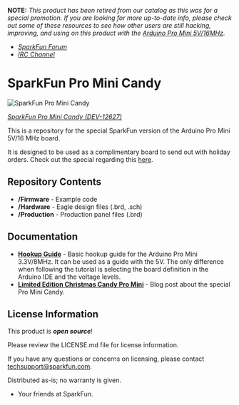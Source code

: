 **NOTE:** *This product has been retired from our catalog as this was for a special promotion. If you are looking for more up-to-date info, please check out some of these resources to see how other users are still hacking, improving, and using on this product with the [Arduino Pro Mini 5V/16MHz](https://www.sparkfun.com/products/11113).*
* *[SparkFun Forum](https://forum.sparkfun.com/)*
* *[IRC Channel](https://www.sparkfun.com/news/263)*

SparkFun Pro Mini Candy
===============

![SparkFun Pro Mini Candy ](https://cdn.sparkfun.com//assets/parts/9/3/0/8/12627-04.jpg)

[*SparkFun  Pro Mini Candy (DEV-12627)*](https://www.sparkfun.com/products/retired/12627)


This is a repository for the special SparkFun version of the Arduino Pro Mini 5V/16 MHz board.

It is designed to be used as a complimentary board to send out with holiday orders. Check out the special regarding this [here](https://www.sparkfun.com/news/1334).

Repository Contents
-------------------

* **/Firmware** - Example code 
* **/Hardware** - Eagle design files (.brd, .sch)
* **/Production** - Production panel files (.brd)

Documentation
--------------

* **[Hookup Guide](https://learn.sparkfun.com/tutorials/using-the-arduino-pro-mini-33v)** - Basic hookup guide for the Arduino Pro Mini 3.3V/8MHz. It can be used as a guide with the 5V. The only difference when following the tutorial is selecting the board definition in the Arduino IDE and the voltage levels.
* **[Limited Edition Christmas Candy Pro Mini](https://www.sparkfun.com/news/1334)** - Blog post about the special Pro Mini Candy.

License Information
-------------------

This product is _**open source**_! 

Please review the LICENSE.md file for license information. 

If you have any questions or concerns on licensing, please contact techsupport@sparkfun.com.

Distributed as-is; no warranty is given.

- Your friends at SparkFun.

_<COLLABORATION CREDIT>_

